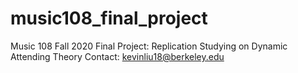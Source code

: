 # music108_final_project
Music 108 Fall 2020 Final Project: Replication Studying on Dynamic Attending Theory
Contact: kevinliu18@berkeley.edu
